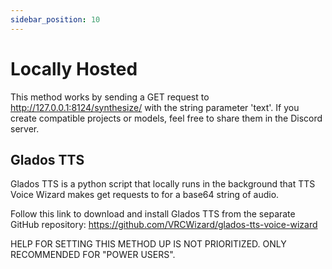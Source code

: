```yaml
---
sidebar_position: 10
---
```

# Locally Hosted

This method works by sending a GET request to http://127.0.0.1:8124/synthesize/ with the string parameter 'text'. If you create compatible projects or models, feel free to share them in the Discord server.

## Glados TTS
Glados TTS is a python script that locally runs in the background that TTS Voice Wizard makes get requests to for a base64 string of audio.

Follow this link to download and install Glados TTS from the separate GitHub repository: https://github.com/VRCWizard/glados-tts-voice-wizard

HELP FOR SETTING THIS METHOD UP IS NOT PRIORITIZED. ONLY RECOMMENDED FOR "POWER USERS".
